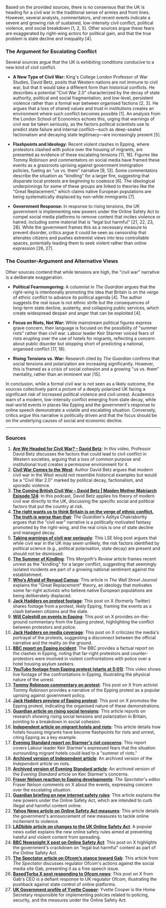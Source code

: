 Based on the provided sources, there is no consensus that the UK is heading for a civil war in the traditional sense of armies and front lines. However, several analysts, commentators, and recent events indicate a severe and growing risk of sustained, low-intensity civil conflict, political violence, and social breakdown [1, 2, 5]. Other sources argue these fears are exaggerated by right-wing actors for political gain, and that the true problem is state decline and inequality [4].

### The Argument for Escalating Conflict

Several sources argue that the UK is exhibiting conditions conducive to a new kind of civil conflict.

*   **A New Type of Civil War:** King's College London Professor of War Studies, David Betz, posits that Western nations are not immune to civil war, but that it would take a different form than historical conflicts. He describes a potential "Civil War 2.0" characterized by the decay of state authority, political and social fragmentation, and low-level, persistent violence rather than a formal war between organised factions [2, 3]. He argues that a loss of shared values and trust in institutions creates an environment where such conflict becomes possible [1]. An analysis from the London School of Economics echoes this, urging that warnings of civil war be taken seriously, as the factors political scientists use to predict state failure and internal conflict—such as deep-seated factionalism and decaying state legitimacy—are increasingly present [5].

*   **Flashpoints and Ideology:** Recent violent clashes in Epping, where protestors clashed with police over the housing of migrants, are presented as evidence of these escalating tensions [11, 16]. Figures like Tommy Robinson and commentators on social media have framed these events as a grassroots uprising against government immigration policies, fueling an "us vs. them" narrative [9, 13]. Some commentators describe the situation as "kindling" for a larger fire, suggesting that disparate local protests are beginning to coalesce [6]. The ideological underpinnings for some of these groups are linked to theories like the "Great Replacement," which claims native European populations are being systematically displaced by non-white immigrants [7].

*   **Government Response:** In response to rising tensions, the UK government is implementing new powers under the Online Safety Act to compel social media platforms to remove content that incites violence or hatred, including some material that is "legal but harmful" [21, 22, 23, 28]. While the government frames this as a necessary measure to prevent disorder, critics argue it could be seen as censorship that alienates citizens and pushes extremist views into less controllable spaces, potentially leading them to seek violent rather than online expression [26, 27].

### The Counter-Argument and Alternative Views

Other sources contend that while tensions are high, the "civil war" narrative is a deliberate exaggeration.

*   **Political Fearmongering:** A columnist in *The Guardian* argues that the right-wing is intentionally promoting the idea that Britain is on the verge of ethnic conflict to advance its political agenda [4]. The author suggests the real issue is not ethnic strife but the consequences of long-term state decline, austerity, and collapsing public services, which create widespread despair and anger that can be exploited [4].

*   **Focus on Riots, Not War:** While mainstream political figures express grave concern, their language is focused on the possibility of "summer riots" rather than civil war. Labour leader Keir Starmer voiced fears of riots erupting over the use of hotels for migrants, reflecting a concern about public disorder but stopping short of predicting a national, organised conflict [17, 18].

*   **Rising Tensions vs. War:** Research cited by *The Guardian* confirms that social tensions and polarization are increasing significantly. However, this is framed as a crisis of social cohesion and a growing "us vs. them" mentality, rather than an imminent war [15].

In conclusion, while a formal civil war is not seen as a likely outcome, the sources collectively paint a picture of a deeply polarized UK facing a significant risk of increased political violence and civil unrest. Academics warn of a modern, low-intensity conflict emerging from state decay, while real-world events in places like Epping and the government's response to online speech demonstrate a volatile and escalating situation. Conversely, critics argue this narrative is politically driven and that the focus should be on the underlying causes of social and economic decline.

***

### Sources

1.  **[Are We Headed for Civil War? – David Betz](https://www.youtube.com/watch?v=3h49O0AGxx0)**: In this video, Professor David Betz discusses the factors that could lead to civil conflict in Western societies, arguing that a loss of common purpose and institutional trust creates a permissive environment for it.
2.  **[Civil War Comes to the West](https://www.militarystrategymagazine.com/article/civil-war-comes-to-the-west/)**: Author David Betz argues that modern civil war in the West would not resemble historical examples but would be a "Civil War 2.0" marked by political decay, factionalism, and sporadic violence.
3.  **[The Coming British Civil War – David Betz | Maiden Mother Matriarch Episode 124](https://www.louiseperry.co.uk/p/the-coming-british-civil-war-david)**: In this podcast, David Betz applies his theory of modern civil war directly to the UK, discussing the specific social and political factors that put the country at risk.
4.  **[The right wants us to think Britain is on the verge of ethnic conflict. The truth is worse than that](https://www.theguardian.com/commentisfree/2025/jul/14/britain-ethnic-conflict-right-migrant-decline)**: *The Guardian*'s Aditya Chakrabortty argues that the "civil war" narrative is a politically motivated fantasy promoted by the right-wing, and the real crisis is one of state decline and managed decay.
5.  **[Taking warnings of civil war seriously](https://blogs.lse.ac.uk/politicsandpolicy/taking-warnings-of-civil-war-seriously/)**: This LSE blog post argues that while civil war in the UK may seem unlikely, the risk factors identified by political science (e.g., political polarisation, state decay) are present and should not be dismissed.
6.  **[The Summer of Kindling](https://morgoth.substack.com/p/the-summer-of-kindling)**: This *Morgoth's Review* article frames recent unrest as the "kindling" for a larger conflict, suggesting that seemingly isolated incidents are part of a growing national sentiment against the establishment.
7.  **[Who’s Afraid of Renaud Camus](https://archive.jwest.org/Articles/Green2025-RenaudCamus.pdf)**: This article in *The Wall Street Journal* explains the "Great Replacement" theory, an ideology that motivates some far-right activists who believe native European populations are being deliberately displaced.
8.  **[Jack Hadders on protest footage](https://x.com/JackHadders/status/1948464230086107457)**: This post on X (formerly Twitter) shares footage from a protest, likely Epping, framing the events as a clash between citizens and the state.
9.  **[Will Coleshill on events in Epping](https://x.com/WillColeshill/status/1948438194199920759)**: This post on X provides on-the-ground commentary from the Epping protest, highlighting the conflict between protestors and police.
10. **[Jack Hadders on media coverage](https://x.com/JackHadders/status/1948446872252600663)**: This post on X criticizes the media's portrayal of the protests, suggesting a disconnect between the official narrative and the reality on the ground.
11. **[BBC report on Epping incident](https://www.bbc.com/news/articles/cm202n3j0jro)**: The BBC provides a factual report on the clashes in Epping, noting that far-right protestors and counter-protestors were involved in violent confrontations with police over a hotel housing asylum seekers.
12. **[YouTube footage from Epping protest (starts at 5:01)](https://youtu.be/YtBtOaegs4c?t=301)**: This video shows live footage of the confrontations in Epping, illustrating the physical nature of the unrest.
13. **[Tommy Robinson commentary on protest](https://x.com/TRobinsonNewEra/status/1948460681197433005)**: This post on X from activist Tommy Robinson provides a narrative of the Epping protest as a popular uprising against government policy.
14. **[Jack Hadders preview of Epping protest](https://x.com/JackHadders/status/1947729417402277971)**: This post on X promotes the Epping protest, indicating the organised nature of these demonstrations.
15. **[Guardian article on rising social tensions](https://www.theguardian.com/uk-news/2025/jul/15/social-tensions-british-people-polarisation-research)**: This article reports on research showing rising social tensions and polarization in Britain, pointing to a breakdown in social cohesion.
16. **[Independent article on migrant hotels and riots](https://www.independent.co.uk/news/uk/politics/migrant-hotels-riots-summer-epping-canary-wharf-b2795032.html)**: This article details how hotels housing migrants have become flashpoints for riots and unrest, citing Epping as a key example.
17. **[Evening Standard report on Starmer's riot concerns](https://www.standard.co.uk/news/politics/starmer-fears-summer-riots-uk-epping-migrant-hotels-b1239569.html)**: This report covers Labour leader Keir Starmer's expressed fears that the situation surrounding migrant hotels could lead to a "summer of riots."
18. **[Archived version of Independent article](https://archive.is/JxZFe)**: An archived version of the *Independent* article on riots.
19. **[Archived version of Evening Standard article](https://archive.is/4ezdU)**: An archived version of the *Evening Standard* article on Keir Starmer's concerns.
20. **[Fraser Nelson reaction to Epping developments](https://x.com/FraserNelson/status/1948646539641192780)**: *The Spectator*'s editor Fraser Nelson comments on X about the events, expressing concern over the escalating situation.
21. **[Guardian briefing on new internet safety rules](https://www.theguardian.com/world/2025/jul/24/thursday-briefing-everything-you-need-to-know-about-the-new-internet-safety-rules)**: This article explains the new powers under the Online Safety Act, which are intended to curb illegal and harmful content online.
22. **[Yahoo News article on Online Safety Act measures](https://uk.news.yahoo.com/online-safety-act-measures-protect-170644971.html)**: This article details the government's announcement of new measures to tackle online incitement to violence.
23. **[LADbible article on changes to the UK Online Safety Act](https://www.ladbible.com/news/uk-news/uk-online-safety-act-changes-711014-20250724)**: A popular news outlet explains the new online safety rules aimed at preventing hateful and violent content from spreading.
24. **[BBC Newsnight X post on Online Safety Act](https://x.com/bbcnewsnight/status/1948530839152927009)**: This post on X highlights the government's crackdown on "legal but harmful" content as part of the Online Safety Act.
25. **[The Spectator article on Ofcom’s stance toward Gab](https://thespectator.com/topic/british-regulator-ofcom-threaten-gab/)**: This article from *The Spectator* discusses regulator Ofcom's actions against the social media site Gab, presenting it as a free speech issue.
26. **[BasedTorba X post responding to Ofcom news](https://x.com/basedtorba/status/1904947417637634176)**: This post on X from Gab's CEO is a defiant response to UK regulator Ofcom, illustrating the pushback against state control of online platforms.
27. **[UK Government profile of Yvette Cooper](https://www.gov.uk/government/people/yvette-cooper)**: Yvette Cooper is the Home Secretary responsible for implementing policies related to policing, security, and the measures under the Online Safety Act.